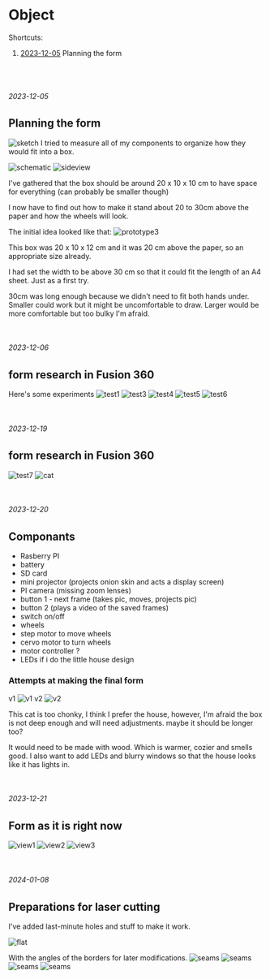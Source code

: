 # Object

Shortcuts:

1. [2023-12-05](#2023-12-05) Planning the form

<br/><br/>

###### 2023-12-05
## Planning the form

![sketch](sketches/IMG_1217.jpg)
I tried to measure all of my components to organize how they would fit into a box.

![schematic](sketches/Screenshot%202023-12-05%20at%2011.47.19.png)
![sideview](sketches/Screenshot%202023-12-05%20at%2011.47.29.png)

I've gathered that the box should be around 20 x 10 x 10 cm to have space for everything (can probably be smaller though)

I now have to find out how to make it stand about 20 to 30cm above the paper and how the wheels will look.

The initial idea looked like that: 
![prototype3](sketches/IMG_9949.jpg)

This box was 20 x 10 x 12 cm and it was 20 cm above the paper, so an appropriate size already.

I had set the width to be above 30 cm so that it could fit the length of an A4 sheet. Just as a first try.

30cm was long enough because we didn't need to fit both hands under. Smaller could work but it might be uncomfortable to draw. Larger would be more comfortable but too bulky I'm afraid.

<br/>

###### 2023-12-06
## form research in Fusion 360

Here's some experiments
![test1](360-tests/1.png) ![test3](360-tests/3.png) ![test4](360-tests/4.png) ![test5](360-tests/5.png) ![test6](360-tests/6.png)

<br/>

###### 2023-12-19
## form research in Fusion 360

![test7](360-tests/7.png) ![cat](360-tests/cat.png)

<br/>

###### 2023-12-20
## Componants

- Rasberry PI
- battery
- SD card
- mini projector (projects onion skin and acts a display screen)
- PI camera (missing zoom lenses)
- button 1 - next frame (takes pic, moves, projects pic)
- button 2 (plays a video of the saved frames)
- switch on/off
- wheels
- step motor to move wheels
- cervo motor to turn wheels
- motor controller ?
- LEDs if i do the little house design


### Attempts at making the final form

v1
![v1](360-tests/82.png)
v2
![v2](360-tests/92.png)

This cat is too chonky, I think I prefer the house, however, I'm afraid the box is not deep enough and will need adjustments. maybe it should be longer too?

It would need to be made with wood.
Which is warmer, cozier and smells good. I also want to add LEDs and blurry windows so that the house looks like it has lights in.

<br/>

###### 2023-12-21
## Form as it is right now

![view1](360-tests/10.png)
![view2](360-tests/11.png)
![view3](360-tests/12.png)

<br>

###### 2024-01-08
## Preparations for laser cutting

I've added last-minute holes and stuff to make it work.

![flat](export/Screenshot%202024-01-08%20at%2016.12.24.png)

With the angles of the borders for later modifications.
![seams](export/IMG_1514.JPG)
![seams](export/IMG_1515.JPG)
![seams](export/IMG_1516.JPG)
![seams](export/IMG_1517.JPG)
